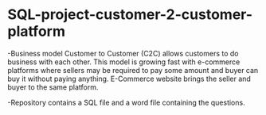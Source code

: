 # SQL-project-customer-2-customer-platform

-Business model Customer to Customer (C2C) allows customers to do business with each other. This model is growing fast with e-commerce platforms where sellers may be required to pay some amount and buyer can buy it without paying anything. E-Commerce website brings the seller and buyer to the same platform. 

-Repository contains a SQL file and a word file containing the questions.
